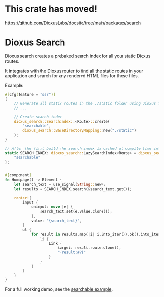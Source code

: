 # This crate has moved!

https://github.com/DioxusLabs/docsite/tree/main/packages/search

# Dioxus Search

Dioxus search creates a prebaked search index for all your static Dioxus routes.

It integrates with the Dioxus router to find all the static routes in your application and search for any rendered HTML files for those files.

Example:

```rust
#[cfg(feature = "ssr")]
{
    // Generate all static routes in the ./static folder using Dioxus fullstack
    // ...

    // Create search index
    dioxus_search::SearchIndex::<Route>::create(
        "searchable",
        dioxus_search::BaseDirectoryMapping::new("./static")
    );
}

// After the first build the search index is cached at compile time inline in your program
static SEARCH_INDEX: dioxus_search::LazySearchIndex<Route> = dioxus_search::load_search_index! {
    "searchable"
};


#[component]
fn Homepage() -> Element {
    let search_text = use_signal(String::new);
    let results = SEARCH_INDEX.search(&search_text.get());

    render!{
        input {
            oninput: move |e| {
                search_text.set(e.value.clone());
            },
            value: "{search_text}",
        }
        ul {
            for result in results.map(|i| i.into_iter()).ok().into_iter().flatten() {
                li {
                    Link {
                        target: result.route.clone(),
                        "{result:#?}"
                    }
                }
            }
        }
    }
}
```

For a full working demo, see the [searchable example](./examples/searchable/).
